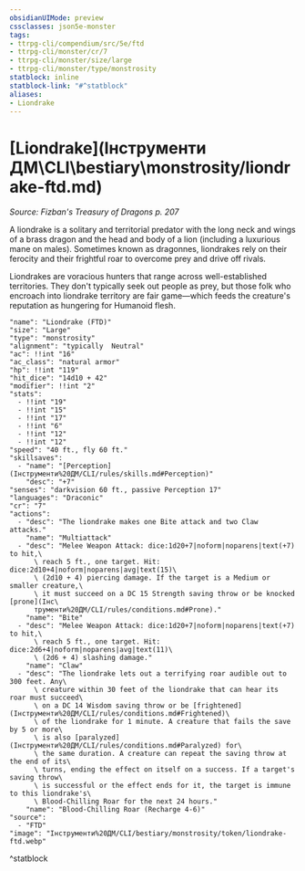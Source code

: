 ```yaml
---
obsidianUIMode: preview
cssclasses: json5e-monster
tags:
- ttrpg-cli/compendium/src/5e/ftd
- ttrpg-cli/monster/cr/7
- ttrpg-cli/monster/size/large
- ttrpg-cli/monster/type/monstrosity
statblock: inline
statblock-link: "#^statblock"
aliases:
- Liondrake
---
```

# [Liondrake](Інструменти ДМ\CLI\bestiary\monstrosity/liondrake-ftd.md)
*Source: Fizban's Treasury of Dragons p. 207*  

A liondrake is a solitary and territorial predator with the long neck and wings of a brass dragon and the head and body of a lion (including a luxurious mane on males). Sometimes known as dragonnes, liondrakes rely on their ferocity and their frightful roar to overcome prey and drive off rivals.

Liondrakes are voracious hunters that range across well-established territories. They don't typically seek out people as prey, but those folk who encroach into liondrake territory are fair game—which feeds the creature's reputation as hungering for Humanoid flesh.

```statblock
"name": "Liondrake (FTD)"
"size": "Large"
"type": "monstrosity"
"alignment": "typically  Neutral"
"ac": !!int "16"
"ac_class": "natural armor"
"hp": !!int "119"
"hit_dice": "14d10 + 42"
"modifier": !!int "2"
"stats":
  - !!int "19"
  - !!int "15"
  - !!int "17"
  - !!int "6"
  - !!int "12"
  - !!int "12"
"speed": "40 ft., fly 60 ft."
"skillsaves":
  - "name": "[Perception](Інструменти%20ДМ/CLI/rules/skills.md#Perception)"
    "desc": "+7"
"senses": "darkvision 60 ft., passive Perception 17"
"languages": "Draconic"
"cr": "7"
"actions":
  - "desc": "The liondrake makes one Bite attack and two Claw attacks."
    "name": "Multiattack"
  - "desc": "Melee Weapon Attack: dice:1d20+7|noform|noparens|text(+7) to hit,\
      \ reach 5 ft., one target. Hit: dice:2d10+4|noform|noparens|avg|text(15)\
      \ (2d10 + 4) piercing damage. If the target is a Medium or smaller creature,\
      \ it must succeed on a DC 15 Strength saving throw or be knocked [prone](Інс\
      трументи%20ДМ/CLI/rules/conditions.md#Prone)."
    "name": "Bite"
  - "desc": "Melee Weapon Attack: dice:1d20+7|noform|noparens|text(+7) to hit,\
      \ reach 5 ft., one target. Hit: dice:2d6+4|noform|noparens|avg|text(11)\
      \ (2d6 + 4) slashing damage."
    "name": "Claw"
  - "desc": "The liondrake lets out a terrifying roar audible out to 300 feet. Any\
      \ creature within 30 feet of the liondrake that can hear its roar must succeed\
      \ on a DC 14 Wisdom saving throw or be [frightened](Інструменти%20ДМ/CLI/rules/conditions.md#Frightened)\
      \ of the liondrake for 1 minute. A creature that fails the save by 5 or more\
      \ is also [paralyzed](Інструменти%20ДМ/CLI/rules/conditions.md#Paralyzed) for\
      \ the same duration. A creature can repeat the saving throw at the end of its\
      \ turns, ending the effect on itself on a success. If a target's saving throw\
      \ is successful or the effect ends for it, the target is immune to this liondrake's\
      \ Blood-Chilling Roar for the next 24 hours."
    "name": "Blood-Chilling Roar (Recharge 4-6)"
"source":
  - "FTD"
"image": "Інструменти%20ДМ/CLI/bestiary/monstrosity/token/liondrake-ftd.webp"
```
^statblock